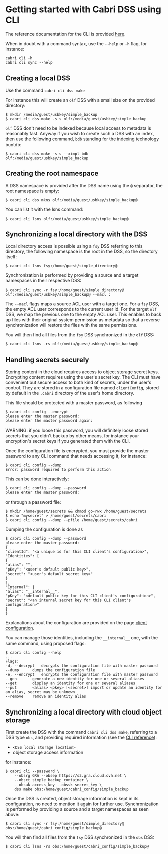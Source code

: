 # Getting started with Cabri DSS using CLI

The reference documentation for the CLI is provided [here](cliref.md).

When in doubt with a command syntax, use the `--help` or `-h` flag, for instance:

    cabri cli -h
    cabri cli sync --help

## Creating a local DSS

Use the command `cabri cli dss make`

For instance this will create an `olf` DSS with a small size on the provided directory:

    $ mkdir /media/guest/usbkey/simple_backup
    $ cabri cli dss make -s s olf:/media/guest/usbkey/simple_backup

`olf` DSS don't need to be indexed because local access to metadata is reasonably fast.
Anyway if you wish to create such a DSS with an index, then use the following command,
`bdb` standing for the indexing technology buntdb:

    $ cabri cli dss make -s s --ximpl bdb olf:/media/guest/usbkey/simple_backup

## Creating the root namespace

A DSS namespace is provided after the DSS name using the `@` separator, the root namespace is empty:

    $ cabri cli dss mkns olf:/media/guest/usbkey/simple_backup@

You can list it with the lsns command:

    $ cabri cli lsns olf:/media/guest/usbkey/simple_backup@

## Synchronizing a local directory with the DSS

Local directory access is possible using a `fsy` DSS referring to this directory,
the following namespace is the root in the DSS, so the directory itself:

    $ cabri cli lsns fsy:/home/guest/simple_directory@

Synchronization is performed by providing a source and a target namespaces in their respective DSS:

    $ cabri cli sync -r fsy:/home/guest/simple_directory@ olf:/media/guest/usbkey/simple_backup@ --macl :

The `--macl` flags maps a source ACL user with a target one.
For a `fsy` DSS, the empty ACL user corresponds to the current user id.
For the target `olf` DSS, we map the previous one to the empty ACL user.
This enables to back up files with their original system permission as metadata
so that a reverse synchronization will restore the files with the same permissions.

You will then find all files from the `fsy` DSS synchronized in the `olf` DSS:

    $ cabri cli lsns -rs olf:/media/guest/usbkey/simple_backup@

## Handling secrets securely

Storing content in the cloud requires access to object storage secret keys.
Encrypting content requires using the user's secret key.
The CLI must have convenient but secure access to both kind of secrets,
under the user's control.
They are stored in a configuration file named `clientConfig`,
stored by default in the `.cabri` directory of the user's home directory. 

This file should be protected with a master password, as following

    $ cabri cli config --encrypt
    please enter the master password:
    please enter the master password again: 

WARNING: if you loose this password, you will definitely loose stored secrets
that you didn't backup by other means, for instance your encryption's secret keys
if you generated them with the CLI.

Once the configuration file is encrypted, you must provide the master password
to any CLI command that needs accessing it, for instance:

    $ cabri cli config --dump
    Error: password required to perform this action

This can be done interactively:

    $ cabri cli config --dump --password
    please enter the master password:

or through a password file:

    $ mkdir /home/guest/secrets && chmod go-rwx /home/guest/secrets
    $ echo "mysecret" > /home/guest/secrets/cabri
    $ cabri cli config --dump --pfile /home/guest/secrets/cabri

Dumping the configuration is done as

    $ cabri cli config --dump --password
    please enter the master password:
    {
    "clientId": "<a unique id for this CLI client's configuration>",
    "Identities": [
    {
    "alias": "",
    "pKey": "<user's default public key>",
    "secret": "<user's default secret key>"
    }
    ],
    "Internal": {
    "alias": "__internal__",
    "pKey": "<default public key for this CLI client's configuration>",
    "secret": "<an internal secret key for this CLI client's configuration>"
    }
    }

Explanations about the configuration are provided on the page
[client configuration](cliconf.md).

You can manage those identities, including the `__internal__` one, with the same command,
using proposed flags:

    $ cabri cli config --help
    ...
    Flags:
    -d, --decrypt   decrypts the configuration file with master password
    --dump      dumps the configuration file
    -e, --encrypt   encrypts the configuration file with master password
    --gen       generate a new identity for one or several aliases
    --get       display an identity for one or several aliases
    --put       <alias> <pkey> [<secret>] import or update an identity for an alias, secret may be unknown
    --remove    remove an identity alias

## Synchronizing a local directory with cloud object storage

First create the DSS with the command `cabri cli dss make`,
referring to a DSS type `obs`,
and providing required information (see the [CLI reference](cliref.md)):

- `<DSS local storage location>`
- object storage access information

for instance:
    
    $ cabri cli --password \
        --obsrg GRA --obsep https://s3.gra.cloud.ovh.net \
        --obsct simple_backup_container \
        --obsak access_key --obssk secret_key \
        dss make obs:/home/guest/cabri_config/simple_backup

Once the DSS is created, object storage information is kept in its configuration,
no need to mention it again for further use.
Synchronization is performed by providing a source and a target namespaces as seen above:

    $ cabri cli sync -r fsy:/home/guest/simple_directory@ obs:/home/guest/cabri_config/simple_backup@

You will then find all files from the `fsy` DSS synchronized in the `obs` DSS:

    $ cabri cli lsns -rs obs:/home/guest/cabri_config/simple_backup@
